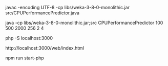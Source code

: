 javac -encoding UTF-8 -cp libs/weka-3-8-0-monolithic.jar src/CPUPerformancePredictor.java

java -cp libs/weka-3-8-0-monolithic.jar;src CPUPerformancePredictor 100 500 2000 256 2 4


php -S localhost:3000

http://localhost:3000/web/index.html

npm run start-php
